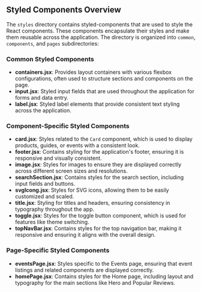 ## Styled Components Overview

The `styles` directory contains styled-components that are used to style the React components. These components encapsulate their styles and make them reusable across the application. The directory is organized into `common`, `components`, and `pages` subdirectories:

### Common Styled Components

- **containers.jsx**: Provides layout containers with various flexbox configurations, often used to structure sections and components on the page.
- **input.jsx**: Styled input fields that are used throughout the application for forms and data entry.
- **label.jsx**: Styled label elements that provide consistent text styling across the application.

### Component-Specific Styled Components

- **card.jsx**: Styles related to the `Card` component, which is used to display products, guides, or events with a consistent look.
- **footer.jsx**: Contains styling for the application's footer, ensuring it is responsive and visually consistent.
- **image.jsx**: Styles for images to ensure they are displayed correctly across different screen sizes and resolutions.
- **searchSection.jsx**: Contains styles for the search section, including input fields and buttons.
- **svgIcong.jsx**: Styles for SVG icons, allowing them to be easily customized and scaled.
- **title.jsx**: Styling for titles and headers, ensuring consistency in typography throughout the app.
- **toggle.jsx**: Styles for the toggle button component, which is used for features like theme switching.
- **topNavBar.jsx**: Contains styles for the top navigation bar, making it responsive and ensuring it aligns with the overall design.

### Page-Specific Styled Components

- **eventsPage.jsx**: Styles specific to the Events page, ensuring that event listings and related components are displayed correctly.
- **homePage.jsx**: Contains styles for the Home page, including layout and typography for the main sections like Hero and Popular Reviews.
